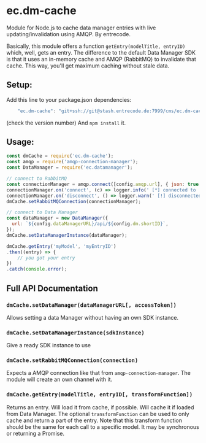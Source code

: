 # ec.dm-cache

Module for Node.js to cache data manager entries with live updating/invalidation using AMQP. By entrecode.

Basically, this module offers a function `getEntry(modelTitle, entryID)` which, well, gets an entry. 
The difference to the default Data Manager SDK is that it uses an in-memory cache and AMQP (RabbitMQ) to invalidate that cache.
This way, you'll get maximum caching without stale data.

## Setup:
Add this line to your package.json dependencies: 

```js
    "ec.dm-cache": "git+ssh://git@stash.entrecode.de:7999/cms/ec.dm-cache.git#0.1.0",
```

(check the version number)
And `npm install` it.

## Usage:

```js
const dmCache = require('ec.dm-cache');
const amqp = require('amqp-connection-manager');
const DataManager = require('ec.datamanager');

// connect to RabbitMQ
const connectionManager = amqp.connect([config.amqp.url], { json: true });
connectionManager.on('connect', (c) => logger.info(' [*] connected to ' + c.url));
connectionManager.on('disconnect', () => logger.warn(' [!] disconnected (' + config.amqp.url + ')'));
dmCache.setRabbitMQConnection(connectionManager);

// connect to Data Manager
const dataManager = new DataManager({
  url: `${config.dataManagerURL}/api/${config.dm.shortID}`,
});
dmCache.setDataManagerInstance(dataManager);

dmCache.getEntry('myModel', 'myEntryID')
.then((entry) => {
    // you got your entry
})
.catch(console.error);

```

## Full API Documentation

### `dmCache.setDataManager(dataManagerURL[, accessToken])`

Allows setting a data Manager without having an own SDK instance.

### `dmCache.setDataManagerInstance(sdkInstance)`

Give a ready SDK instance to use

### `dmCache.setRabbitMQConnection(connection)`

Expects a AMQP connection like that from `amqp-connection-manager`. The module will create an own channel with it.

### `dmCache.getEntry(modelTitle, entryID[, transformFunction])`

Returns an entry. Will load it from cache, if possible. Will cache it if loaded from Data Manager.
The optional `transformFunction` can be used to only cache and return a part of the entry. Note that this transform function should be the same for each call to a specific model. It may be synchronous or returning a Promise.
